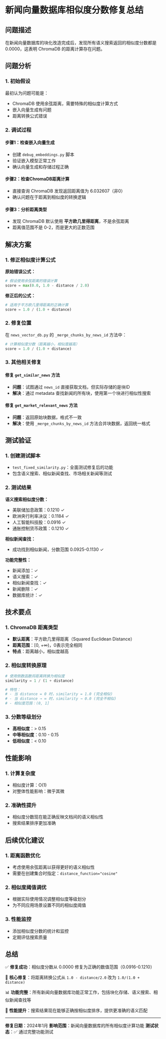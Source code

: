 # 新闻向量数据库相似度分数修复总结

## 问题描述

在新闻向量数据库的块化改造完成后，发现所有语义搜索返回的相似度分数都是 0.0000，这表明 ChromaDB 的距离计算存在问题。

## 问题分析

### 1. 初始假设
最初认为问题可能是：
- ChromaDB 使用余弦距离，需要特殊的相似度计算方式
- 嵌入向量生成有问题
- 距离转换公式错误

### 2. 调试过程

#### 步骤1：检查嵌入向量生成
- 创建 `debug_embeddings.py` 脚本
- 验证嵌入模型正常工作
- 确认向量生成和存储过程正确

#### 步骤2：检查ChromaDB距离计算
- 直接查询 ChromaDB 发现返回距离值为 6.032607（非0）
- 确认问题在于距离到相似度的转换逻辑

#### 步骤3：分析距离类型
- 发现 ChromaDB 默认使用 **平方欧几里得距离**，不是余弦距离
- 距离值范围不是 0-2，而是更大的正数范围

## 解决方案

### 1. 修正相似度计算公式

**原始错误公式：**
```python
# 假设使用余弦距离的错误计算
score = max(0.0, 1.0 - distance / 2.0)
```

**修正后的公式：**
```python
# 适用于平方欧几里得距离的正确计算
score = 1.0 / (1.0 + distance)
```

### 2. 修复位置

在 `news_vector_db.py` 的 `_merge_chunks_by_news_id` 方法中：

```python
# 计算相似度分数（距离越小，相似度越高）
score = 1.0 / (1.0 + distance)
```

### 3. 其他相关修复

#### 修复 `get_similar_news` 方法
- **问题**：试图通过 `news_id` 直接获取文档，但实际存储的是块ID
- **解决**：通过 metadata 查找新闻的所有块，使用第一个块进行相似性搜索

#### 修复 `get_market_relevant_news` 方法
- **问题**：返回原始块数据，格式不一致
- **解决**：使用 `_merge_chunks_by_news_id` 方法合并块数据，返回统一格式

## 测试验证

### 1. 创建测试脚本
- `test_fixed_similarity.py`：全面测试修复后的功能
- 包含语义搜索、相似新闻查找、市场相关新闻等测试

### 2. 测试结果

**语义搜索相似度分数：**
- 美联储加息政策：0.1210 ✓
- 欧洲央行利率决议：0.1184 ✓
- 人工智能科技股：0.0916 ✓
- 通胀控制货币政策：0.1210 ✓

**相似新闻查找：**
- 成功找到相似新闻，分数范围 0.0925-0.1130 ✓

**功能完整性：**
- 新闻添加：✓
- 语义搜索：✓
- 相似新闻查找：✓
- 新闻删除：✓
- 数据库统计：✓

## 技术要点

### 1. ChromaDB 距离类型
- **默认距离**：平方欧几里得距离（Squared Euclidean Distance）
- **距离范围**：[0, +∞)，0表示完全相同
- **特点**：距离越小，相似度越高

### 2. 相似度转换原理
```python
# 使用倒数函数将距离转换为相似度
similarity = 1 / (1 + distance)

# 特性：
# - 当 distance = 0 时，similarity = 1.0 (完全相似)
# - 当 distance → ∞ 时，similarity → 0.0 (完全不相似)
# - 相似度范围：(0, 1]
```

### 3. 分数等级划分
- **高相似度**：> 0.15
- **中等相似度**：0.10 - 0.15
- **低相似度**：< 0.10

## 性能影响

### 1. 计算复杂度
- 相似度计算：O(1)
- 对整体性能影响：微乎其微

### 2. 准确性提升
- 相似度分数现在能正确反映文档间的语义相似性
- 搜索结果排序更加准确

## 后续优化建议

### 1. 距离函数优化
- 考虑使用余弦距离以获得更好的语义相似性
- 需要在创建集合时指定：`distance_function="cosine"`

### 2. 相似度阈值调优
- 根据实际使用情况调整相似度等级划分
- 为不同应用场景设置不同的相似度阈值

### 3. 性能监控
- 添加相似度分数的统计和监控
- 定期评估搜索质量

## 总结

✅ **修复成功**：相似度分数从 0.0000 修复为正确的数值范围（0.0916-0.1210）

🔧 **核心修复**：将距离转换公式从 `1.0 - distance/2.0` 改为 `1.0/(1.0 + distance)`

📊 **功能完整**：所有新闻向量数据库功能正常工作，包括块化存储、语义搜索、相似新闻查找等

🚀 **性能提升**：搜索结果现在能够正确按相似度排序，提供更准确的语义匹配

---

**修复日期**：2024年1月
**影响范围**：新闻向量数据库的所有相似度计算功能
**测试状态**：✅ 通过完整功能测试
